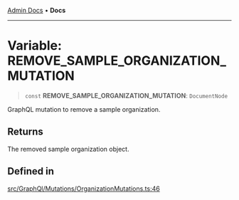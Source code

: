 [Admin Docs](/) • **Docs**

***

# Variable: REMOVE\_SAMPLE\_ORGANIZATION\_MUTATION

> `const` **REMOVE\_SAMPLE\_ORGANIZATION\_MUTATION**: `DocumentNode`

GraphQL mutation to remove a sample organization.

## Returns

The removed sample organization object.

## Defined in

[src/GraphQl/Mutations/OrganizationMutations.ts:46](https://github.com/PalisadoesFoundation/talawa-admin/blob/main/src/GraphQl/Mutations/OrganizationMutations.ts#L46)
